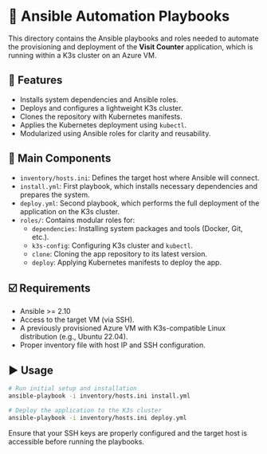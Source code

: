 # 🤖 Ansible Automation Playbooks

This directory contains the Ansible playbooks and roles needed to automate the provisioning and deployment of the **Visit Counter** application, which is running within a K3s cluster on an Azure VM.

## 🧩 Features

- Installs system dependencies and Ansible roles.
- Deploys and configures a lightweight K3s cluster.
- Clones the repository with Kubernetes manifests.
- Applies the Kubernetes deployment using `kubectl`.
- Modularized using Ansible roles for clarity and reusability.

## 📂 Main Components

- `inventory/hosts.ini`: Defines the target host where Ansible will connect.
- `install.yml`: First playbook, which installs necessary dependencies and prepares the system.
- `deploy.yml`: Second playbook, which performs the full deployment of the application on the K3s cluster.
- `roles/`: Contains modular roles for:
  - `dependencies`: Installing system packages and tools (Docker, Git, etc.).
  - `k3s-config`: Configuring K3s cluster and `kubectl`.
  - `clone`: Cloning the app repository to its latest version.
  - `deploy`: Applying Kubernetes manifests to deploy the app.

## ☑️ Requirements

- Ansible >= 2.10
- Access to the target VM (via SSH).
- A previously provisioned Azure VM with K3s-compatible Linux distribution (e.g., Ubuntu 22.04).
- Proper inventory file with host IP and SSH configuration.

## ▶️ Usage

```bash
# Run initial setup and installation
ansible-playbook -i inventory/hosts.ini install.yml

# Deploy the application to the K3s cluster
ansible-playbook -i inventory/hosts.ini deploy.yml
```

Ensure that your SSH keys are properly configured and the target host is accessible before running the playbooks.
